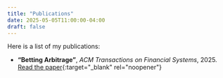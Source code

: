 ```yaml
---
title: "Publications"
date: 2025-05-05T11:00:00-04:00
draft: false
---
```


Here is a list of my publications:

- **“Betting Arbitrage”**, *ACM Transactions on Financial Systems*, 2025.  
  [Read the paper](https://dl.acm.org/doi/10.1145/3588155.3588169){:target="_blank" rel="noopener"}  
